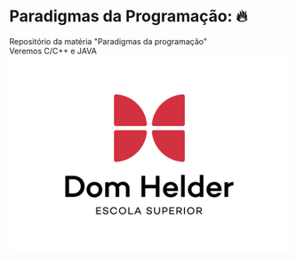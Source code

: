 # Paradigmas da Programação: 🔥 
Repositório da matéria "Paradigmas da programação" <br>
Veremos C/C++ e JAVA
<img src="assets/Img/LogoDomHelder.png">